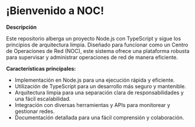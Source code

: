 # ¡Bienvenido a NOC!

**Descripción**

Este repositorio alberga un proyecto Node.js con TypeScript y sigue los principios de arquitectura limpia. Diseñado para funcionar como un Centro de Operaciones de Red (NOC), este sistema ofrece una plataforma robusta para supervisar y administrar operaciones de red de manera eficiente.

**Características principales:**

- Implementación en Node.js para una ejecución rápida y eficiente.
- Utilización de TypeScript para un desarrollo más seguro y mantenible.
- Arquitectura limpia para una separación clara de responsabilidades y una fácil escalabilidad.
- Integración con diversas herramientas y APIs para monitorear y gestionar redes.
- Documentación detallada para una fácil comprensión y colaboración.
